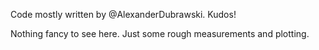 Code mostly written by @AlexanderDubrawski. Kudos!

Nothing fancy to see here. Just some rough measurements and plotting.
